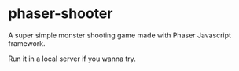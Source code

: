 # phaser-shooter

A super simple monster shooting game made with Phaser Javascript framework.

Run it in a local server if you wanna try.
